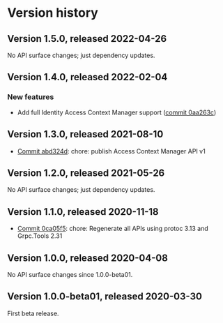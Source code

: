 # Version history

## Version 1.5.0, released 2022-04-26

No API surface changes; just dependency updates.

## Version 1.4.0, released 2022-02-04

### New features

- Add full Identity Access Context Manager support ([commit 0aa263c](https://github.com/googleapis/google-cloud-dotnet/commit/0aa263c45e49b3956e1cc47a7b116044e8ea7dbe))

## Version 1.3.0, released 2021-08-10

- [Commit abd324d](https://github.com/googleapis/google-cloud-dotnet/commit/abd324d): chore: publish Access Context Manager API v1

## Version 1.2.0, released 2021-05-26

No API surface changes; just dependency updates.

## Version 1.1.0, released 2020-11-18

- [Commit 0ca05f5](https://github.com/googleapis/google-cloud-dotnet/commit/0ca05f5): chore: Regenerate all APIs using protoc 3.13 and Grpc.Tools 2.31

## Version 1.0.0, released 2020-04-08

No API surface changes since 1.0.0-beta01.

## Version 1.0.0-beta01, released 2020-03-30

First beta release.

